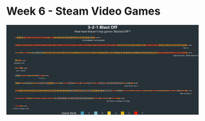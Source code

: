 # Week 6 - Steam Video Games
![](https://raw.githubusercontent.com/andrewargeros/CDS-5950-EDA/main/Week%206%20-%20Video%20Games/blast_off.png)